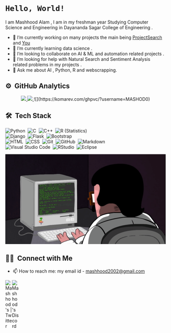 
# ```Hello, World!```
I am Mashhood Alam , I am in my freshman year Studying Computer Science and Engineering in Dayananda Sagar College of Engineering .


- 🔭 I’m currently working on many projects the main being [ProjectSearch](https://github.com/MASHOD0/ProjectSearch) and [You](https://github.com/MASHOD0/You)
- 🌱 I’m currently learning data science .
- 👯 I’m looking to collaborate on AI & ML and automation related  projects .
- 🤔 I’m looking for help with Natural Search and Sentiment Analysis related problems in my projects .
- 💬 Ask me about AI , Python, R and webscrapping.

## ⚙️ &nbsp;GitHub Analytics

<p align="center">
<a href="https://github.com/MASHOD0">
  <img height="180em" src="https://github-readme-stats-eight-theta.vercel.app/api?username=MASHOD0&show_icons=true&theme=algolia&include_all_commits=true&count_private=true"/>
  <img height="180em" src="https://github-readme-stats-eight-theta.vercel.app/api/top-langs/?username=MASHOD0&layout=compact&langs_count=8&theme=algolia"/>
</a>
 ![](https://komarev.com/ghpvc/?username=MASHOD0)
</p>

## 🛠 &nbsp;Tech Stack

![Python](https://img.shields.io/badge/-Python-05122A?style=flat&logo=python)&nbsp;
![C](https://img.shields.io/badge/-C-05122A?style=flat&logo=C&logoColor=A8B9CC)&nbsp;
![C++](https://img.shields.io/badge/-C++-05122A?style=flat&logo=C%2B%2B&logoColor=00599C)&nbsp;
![R (Statistics)](https://img.shields.io/badge/-R-05122A?style=flat&logo=R&logoColor=276DC3)\
![Django](https://img.shields.io/badge/-Django-05122A?style=flat&logo=django&logoColor=092E20)&nbsp;
![Flask](https://img.shields.io/badge/-Flask-05122A?style=flat&logo=flask)&nbsp;
![Bootstrap](https://img.shields.io/badge/-Bootstrap-05122A?style=flat&logo=bootstrap&logoColor=563D7C)\
![HTML](https://img.shields.io/badge/-HTML-05122A?style=flat&logo=HTML5)&nbsp;
![CSS](https://img.shields.io/badge/-CSS-05122A?style=flat&logo=CSS3&logoColor=1572B6)&nbsp;
![Git](https://img.shields.io/badge/-Git-05122A?style=flat&logo=git)&nbsp;
![GitHub](https://img.shields.io/badge/-GitHub-05122A?style=flat&logo=github)&nbsp;
![Markdown](https://img.shields.io/badge/-Markdown-05122A?style=flat&logo=markdown)\
![Visual Studio Code](https://img.shields.io/badge/-Visual%20Studio%20Code-05122A?style=flat&logo=visual-studio-code&logoColor=007ACC)&nbsp;
![RStudio](https://img.shields.io/badge/-RStudio-05122A?style=flat&logo=rstudio)&nbsp;
![Eclipse](https://img.shields.io/badge/-Eclipse-05122A?style=flat&logo=eclipse-ide&logoColor=2C2255)

![Alt Text](https://github.com/MASHOD0/MASHOD0/blob/main/assets/programming.gif)
## 🤝🏻 &nbsp;Connect with Me

- 📫 How to reach me: my email id - mashhood2002@gmail.com 
<a href="https://twitter.com/3lm_____">
  <img align="left" alt="Mashhood's | Twitter" width="21px" src="https://raw.githubusercontent.com/anuraghazra/anuraghazra/master/assets/twitter.svg" />
  </a>
  <a href="https://discord.gg/39RYSTj">
  <img align="left" alt="Mashhood's Discord" width="21px" src="https://raw.githubusercontent.com/anuraghazra/anuraghazra/master/assets/discord-round.svg" />
    </a>

